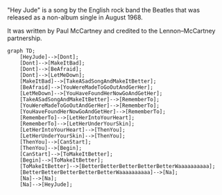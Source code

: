 "Hey Jude" is a song by the English rock band the Beatles that was released as a non-album single in August 1968.

It was written by Paul McCartney and credited to the Lennon–McCartney partnership. 

```mermaid
graph TD;
	[HeyJude]-->[Dont];
	[Dont]-->[MakeItBad];
	[Dont]-->[BeAfraid];
	[Dont]-->[LetMeDown];
	[MakeItBad]-->[TakeASadSongAndMakeItBetter];
	[BeAfraid]-->[YouWereMadeToGoOutAndGerHer];    
	[LetMeDown]-->[YouHaveFoundHerNowGoAndGetHer];
	[TakeASadSongAndMakeItBetter]-->[RememberTo];
	[YouWereMadeToGoOutAndGerHer]-->[RememberTo];
	[YouHaveFoundHerNowGoAndGetHer]-->[RememberTo];
	[RememberTo]-->[LetHerIntoYourHeart];
	[RememberTo]-->[LetHerUnderYourSkin];
	[LetHerIntoYourHeart]-->[ThenYou];
	[LetHerUnderYourSkin]-->[ThenYou];
	[ThenYou]-->[CanStart];
	[ThenYou]-->[Begin];
	[CanStart]-->[ToMakeItBetter];
	[Begin]-->[ToMakeItBetter];
	[ToMakeItBetter]-->[BetterBetterBetterBetterBetterWaaaaaaaaaa];
	[BetterBetterBetterBetterBetterWaaaaaaaaaa]-->[Na];
	[Na]-->[Na];
	[Na]-->[HeyJude];
```
